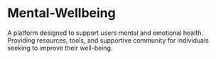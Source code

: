 # Mental-Wellbeing
A platform designed to support users mental and emotional health. Providing resources, tools, and supportive community for individuals seeking to improve their well-being.
